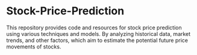 # Stock-Price-Prediction
This repository provides code and resources for stock price prediction using various techniques and models. By analyzing historical data, market trends, and other factors, which aim to estimate the potential future price movements of stocks.
